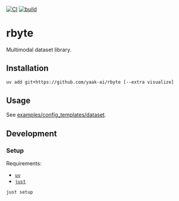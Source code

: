 [![CI](https://github.com/yaak-ai/rbyte/actions/workflows/ci.yaml/badge.svg)](https://github.com/yaak-ai/rbyte/actions/workflows/ci.yaml) [![build](https://github.com/yaak-ai/rbyte/actions/workflows/build.yaml/badge.svg)](https://github.com/yaak-ai/rbyte/actions/workflows/build.yaml)

# rbyte

Multimodal dataset library.

## Installation

```bash
uv add git+https://github.com/yaak-ai/rbyte [--extra visualize]
```

## Usage

See [examples/config_templates/dataset](examples/config_templates/dataset).

## Development

### Setup

Requirements:
- [`uv`](https://github.com/astral-sh/uv)
- [`just`](https://github.com/casey/just)

```bash
just setup
```
